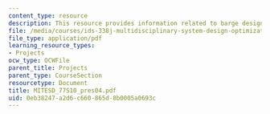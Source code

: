 ```yaml
---
content_type: resource
description: This resource provides information related to barge design optimization.
file: /media/courses/ids-338j-multidisciplinary-system-design-optimization-spring-2010/0eb38247a2d6c660865d8b0005a0693c_MITESD_77S10_pres04.pdf
file_type: application/pdf
learning_resource_types:
- Projects
ocw_type: OCWFile
parent_title: Projects
parent_type: CourseSection
resourcetype: Document
title: MITESD_77S10_pres04.pdf
uid: 0eb38247-a2d6-c660-865d-8b0005a0693c
---
```

